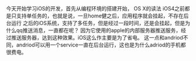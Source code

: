 今天开始学习iOS的开发，首先从编程环境的搭建开始，
OS X的读法
iOS4之前都是只支持单任务的，也就是说，一旦home健之后，应用程序就会挂起，不存在后台运行
之后的iOS系统，支持了多任务，但是经过一段时间，还是会挂起，但是为什么qq推送消息，一直都在呢？ 因为它使用的apple的内部服务器推送服务，经过推送服务器，达到这种效果。iOS这么作主要是为了省电。
这一点和andriod不同，andriod可以用一个service一直在后台运行，这也是为什么adriod的手机都很费电。

